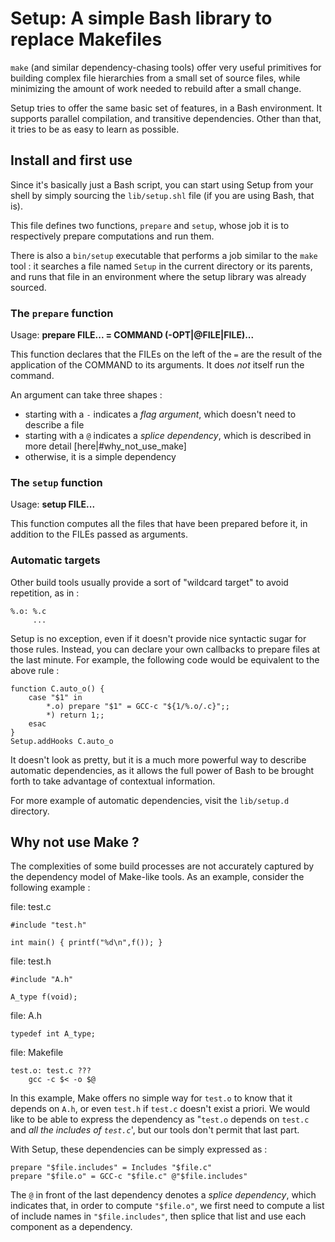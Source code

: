 Setup: A simple Bash library to replace Makefiles
=================================================

`make` (and similar dependency-chasing tools) offer very useful
primitives for building complex file hierarchies from a small set of
source files, while minimizing the amount of work needed to rebuild
after a small change.

Setup tries to offer the same basic set of features, in a Bash
environment. It supports parallel compilation, and transitive
dependencies. Other than that, it tries to be as easy to learn as
possible.

Install and first use
---------------

Since it's basically just a Bash script, you can start using Setup
from your shell by simply sourcing the `lib/setup.shl` file (if you
are using Bash, that is).

This file defines two functions, `prepare` and `setup`, whose job it
is to respectively prepare computations and run them.

There is also a `bin/setup` executable that performs a job similar to
the `make` tool : it searches a file named `Setup` in the current
directory or its parents, and runs that file in an environment where
the setup library was already sourced.

### The `prepare` function

Usage: **prepare FILE... = COMMAND (-OPT|@FILE|FILE)...**

This function declares that the FILEs on the left of the `=` are the
result of the application of the COMMAND to its arguments. It does
*not* itself run the command.

An argument can take three shapes :

  - starting with a `-` indicates a *flag argument*, which doesn't need to describe a file
  - starting with a `@` indicates a *splice dependency*, which is described in more detail [here|#why_not_use_make]
  - otherwise, it is a simple dependency

### The `setup` function

Usage: **setup FILE...**

This function computes all the files that have been prepared before
it, in addition to the FILEs passed as  arguments. 

### Automatic targets

Other build tools usually provide a sort of "wildcard target" to avoid repetition, as in :

    %.o: %.c
    	 ...

Setup is no exception, even if it doesn't provide nice syntactic sugar
for those rules. Instead, you can declare your own callbacks to prepare
files at the last minute. For example, the following code would
be equivalent to the above rule :

    function C.auto_o() {
        case "$1" in
            *.o) prepare "$1" = GCC-c "${1/%.o/.c}";;
            *) return 1;;
        esac
    }
    Setup.addHooks C.auto_o

It doesn't look as pretty, but it is a much more powerful way to
describe automatic dependencies, as it allows the full power of Bash
to be brought forth to take advantage of contextual information.

For more example of automatic dependencies, visit the `lib/setup.d`
directory.

Why not use Make ?
------------------

The complexities of some build processes are not accurately captured
by the dependency model of Make-like tools. As an example, consider
the following example :

file: test.c

    #include "test.h"

    int main() { printf("%d\n",f()); }

file: test.h

    #include "A.h"

    A_type f(void);

file: A.h

    typedef int A_type;

file: Makefile

    test.o: test.c ???
    	gcc -c $< -o $@

In this example, Make offers no simple way for `test.o` to know that
it depends on `A.h`, or even `test.h` if `test.c` doesn't exist a
priori. We would like to be able to express the dependency as
"`test.o` depends on `test.c` and _all the includes of `test.c`_', but
our tools don't permit that last part.

With Setup, these dependencies can be simply expressed as : 

    prepare "$file.includes" = Includes "$file.c"
    prepare "$file.o" = GCC-c "$file.c" @"$file.includes"

The `@` in front of the last dependency denotes a *splice dependency*,
which indicates that, in order to compute `"$file.o"`, we first need
to compute a list of include names in `"$file.includes"`, then splice
that list and use each component as a dependency. 

